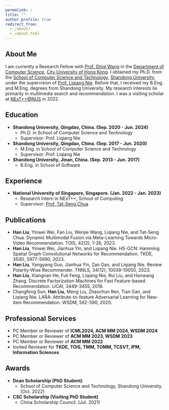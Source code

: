 ```yaml
---
permalink: /
title: ""
author_profile: true
redirect_from: 
  - /about/
  - /about.html
---
```


About Me
------
I am currently a Research Fellow with [Prof. Shiqi Wang](https://www.cs.cityu.edu.hk/~shiqwang/index.html) in the [Department of Computer Science](https://www.cs.cityu.edu.hk/), [City University of Hong Kong](https://www.cityu.edu.hk/). I obtained my Ph.D. from the [School of Computer Science and Technology](http://www.cs.en.qd.sdu.edu.cn/), [Shandong University](https://en.sdu.edu.cn/), under the supervision of [Prof. Liqiang Nie](https://liqiangnie.github.io/). Before that, I received my B.Eng. and M.Eng. degrees from Shandong University. My research interests lie primarily in multimedia search and recommendation. I was a visiting scholar at [NExT++@NUS](https://www.nextcenter.org/) in 2022.

Education
------
* **Shandong University, Qingdao, China. (Sep. 2020 - Jun. 2024)**
  * Ph.D. in School of Computer Science and Technology
  * Supervisor: Prof. Liqiang Nie
* **Shandong University, Qingdao, China. (Sep. 2017 - Jun. 2020)**
  * M.Eng. in School of Computer Science and Technology
  * Supervisor: Prof. Liqiang Nie
* **Shandong University, Jinan, China. (Sep. 2013 - Jun. 2017)**
  * B.Eng. in School of Software

Experience
------
* **National University of Singapore, Singapore. (Jan. 2022 - Jan. 2023)**
  * Research Intern in NExT++, School of Computing
  * Supervisor: [Prof. Tat-Seng Chua](https://www.chuatatseng.com/)

Publications
------
* **Han Liu**, Yinwei Wei, Fan Liu, Wenjie Wang, Liqiang Nie, and Tat-Seng Chua. Dynamic Multimodal Fusion via Meta-Learning Towards Micro-Video Recommendation. TOIS, 42(2), 1-26, 2023.
* **Han Liu**, Yinwei Wei, Jianhua Yin, and Liqiang Nie. HS-GCN: Hamming Spatial Graph Convolutional Networks for Recommendation. TKDE, 35(6), 5977-5990, 2023.
* **Han Liu**, Yangyang Guo, Jianhua Yin, Zan Gao, and Liqiang Nie. Review Polarity-Wise Recommender. TNNLS, 34(12), 10039-10050, 2023.
* **Han Liu**, Xiangnan He, Fuli Feng, Liqiang Nie, Rui Liu, and Hanwang Zhang. Discrete Factorization Machines for Fast Feature-based Recommendation. IJCAI, 3449-3455, 2018.
* Changfeng Sun, **Han Liu**, Meng Liu, Zhaochun Ren, Tian Gan, and Liqiang Nie. LARA: Attribute-to-feature Adversarial Learning for New-item Recommendation. WSDM, 582-590, 2020.

Professional Services
------
* PC Member or Reviewer of **ICML2024, ACM MM 2024, WSDM 2024**
* PC Member or Reviewer of **ACM MM 2023, WSDM 2023**
* PC Member or Reviewer of **ACM MM 2022**
* Invited Reviewer for **TKDE, TOIS, TMM, TOMM, TCSVT, IPM, Information Sciences**

Awards
------
* **Dean Scholarship (PhD Student)**
  * School of Computer Science and Technology, Shandong University. (Oct. 2022)
* **CSC Scholarship (Visiting PhD Student)**
  * China Scholarship Council. (Jul. 2021)
